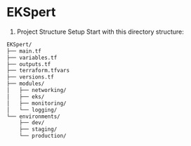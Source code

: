 # EKSpert

1. Project Structure Setup
Start with this directory structure:

```bash
EKSpert/
├── main.tf
├── variables.tf
├── outputs.tf
├── terraform.tfvars
├── versions.tf
├── modules/
│   ├── networking/
│   ├── eks/
│   ├── monitoring/
│   └── logging/
└── environments/
    ├── dev/
    ├── staging/
    └── production/
```
